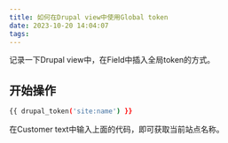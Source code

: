 ```yaml
---
title: 如何在Drupal view中使用Global token
date: 2023-10-20 14:04:07
tags:
---
```

记录一下Drupal view中，在Field中插入全局token的方式。

## 开始操作

``` bash
{{ drupal_token('site:name') }}
```

在Customer text中输入上面的代码，即可获取当前站点名称。
